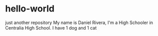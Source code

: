 # hello-world
just another repository 
My name is Daniel Rivera, I'm a High Schooler in Centralia High School. I have 1 dog and 1 cat 
